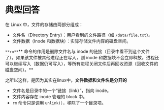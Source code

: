 # 典型回答


在 Linux 中，文件的存储由两部分组成：



+ 文件名（Directory Entry）：用户看到的文件路径（如 `/data/file.txt`）。
+ 文件数据（Inode 和数据块）：实际存储文件内容的磁盘空间。



`**rm**`** 命令的作用是删除文件名与 inode 的链接（目录中看不到这个文件了）。如果该文件被其他进程正在写入，则 inode 和数据块不会立即释放，进程还可以继续写入（数据仍可写入），等所有进程关闭文件后再回收资源（回收文件的磁盘空间）。**



之所以这样，是因为其实在linux中，**文件数据和文件名是分开的**

+ 文件名是目录中的一个“链接（link）”，指向 inode。
+ 文件内容存在 inode 管理的 block 中。
+ `rm` 命令只是调用 `unlink()`，移除了一个目录项。



